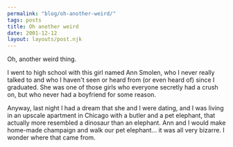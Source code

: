 ```yaml
---
permalink: "blog/oh-another-weird/"
tags: posts
title: Oh another weird
date: 2001-12-12
layout: layouts/post.njk
---
```


Oh, another weird thing.

I went to high school with this girl named Ann Smolen, who I never really talked to and who I haven't seen or heard from (or even heard of) since I graduated. She was one of those girls who everyone secretly had a crush on, but who never had a boyfriend for some reason. 

Anyway, last night I had a dream that she and I were dating, and I was living in an upscale apartment in Chicago with a butler and a pet elephant, that actually more resembled a dinosaur than an elephant. Ann and I would make home-made champaign and walk our pet elephant... it was all very bizarre. I wonder where that came from.